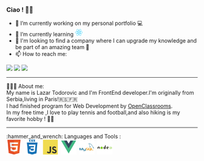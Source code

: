 ### Ciao  ! 👋🏻



- 🔭 I’m currently working on my personal portfolio  💻
- 🌱 I’m currently learning <img src="https://github.com/devicons/devicon/blob/master/icons/react/react-original.svg" title="React" alt="React" width="20" height="20" />
- 🤔 I'm looking to find a company where I can upgrade my knowledge and be part of an amazing team  🏢
- 📫 How to reach me: 
<div><a href="https://www.linkedin.com/in/lazar-v-todorovic-3a3312188/">
<img src="https://img.shields.io/badge/LinkedIn-blue?logo=linkedin&logoColor=white"/></a>
 <a href="https://www.instagram.com/todorjr/">
<img src="https://img.shields.io/badge/Instagram-red?logo=instagram&logoColor=white"/></a>
 <a mailto="eleazartodor@gmail.com">
<img src="https://img.shields.io/badge/email-blue?logo=email&logoColor=white"/></a>
</div>
<hr/>

 👨🏻‍💻 About me: <br>
My name is Lazar Todorovic and I'm FrontEnd developer.I'm originally from Serbia,living in Paris!🇷🇸🇫🇷<br>
I had finished program for Web Development by <a href="https://openclassrooms.com/en/">OpenClassrooms</a>.<br>
In my free time ,I love to play tennis and football,and also hiking is my favorite hobby ! ✌🏼

 <hr>
 :hammer_and_wrench: Languages and Tools :

<div>
   <img src="https://github.com/devicons/devicon/blob/master/icons/html5/html5-original.svg" title="HTML5" alt="HTML" width="40" height="40"/>&nbsp;
 <img src="https://github.com/devicons/devicon/blob/master/icons/css3/css3-plain-wordmark.svg"  title="CSS3" alt="CSS" width="40" height="40"/>&nbsp;
  <img src="https://github.com/devicons/devicon/blob/master/icons/javascript/javascript-original.svg" title="JavaScript" alt="JavaScript" width="40" height="40"/>&nbsp;
  <img src="https://github.com/devicons/devicon/blob/master/icons/vuejs/vuejs-original.svg" title="Vue" alt="Vue" width="40" height="40"/>&nbsp;
  <img src="https://github.com/devicons/devicon/blob/master/icons/mysql/mysql-original-wordmark.svg" title="MySQL"  alt="MySQL" width="40" height="40"/>&nbsp;
  <img src="https://github.com/devicons/devicon/blob/master/icons/nodejs/nodejs-original-wordmark.svg" title="NodeJS" alt="NodeJS" width="40" height="40"/>&nbsp;
</div>
